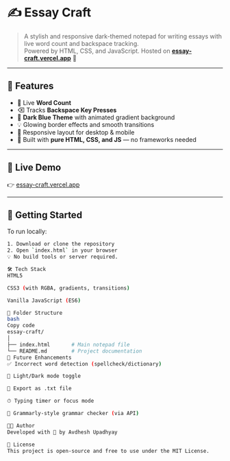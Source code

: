 # ✍️ Essay Craft

> A stylish and responsive dark-themed notepad for writing essays with live word count and backspace tracking.  
> Powered by HTML, CSS, and JavaScript. Hosted on **[essay-craft.vercel.app](https://essay-craft.vercel.app)** 🚀

---

## 🌟 Features

- 📝 Live **Word Count**
- ⌫ Tracks **Backspace Key Presses**
- 🌌 **Dark Blue Theme** with animated gradient background
- 💡 Glowing border effects and smooth transitions
- 🎯 Responsive layout for desktop & mobile
- 🧠 Built with **pure HTML, CSS, and JS** — no frameworks needed

---

## 🔗 Live Demo

👉 [essay-craft.vercel.app](https://essay-craft.vercel.app)

---

## 🚀 Getting Started

To run locally:

```bash
1. Download or clone the repository
2. Open `index.html` in your browser
💡 No build tools or server required.

🛠️ Tech Stack
HTML5

CSS3 (with RGBA, gradients, transitions)

Vanilla JavaScript (ES6)

📁 Folder Structure
bash
Copy code
essay-craft/
│
├── index.html       # Main notepad file
└── README.md        # Project documentation
📌 Future Enhancements
✅ Incorrect word detection (spellcheck/dictionary)

🔄 Light/Dark mode toggle

💾 Export as .txt file

⏱ Typing timer or focus mode

🧠 Grammarly-style grammar checker (via API)

👨‍💻 Author
Developed with 💙 by Avdhesh Upadhyay

📄 License
This project is open-source and free to use under the MIT License.

